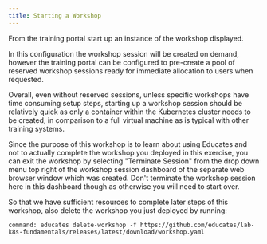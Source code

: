 ```yaml
---
title: Starting a Workshop
---
```


From the training portal start up an instance of the workshop displayed.

In this configuration the workshop session will be created on demand, however
the training portal can be configured to pre-create a pool of reserved workshop
sessions ready for immediate allocation to users when requested.

Overall, even without reserved sessions, unless specific workshops have time
consuming setup steps, starting up a workshop session should be relatively quick
as only a container within the Kubernetes cluster needs to be created, in
comparison to a full virtual machine as is typical with other training systems.

Since the purpose of this workshop is to learn about using Educates and not to
actually complete the workshop you deployed in this exercise, you can exit the
workshop by selecting "Terminate Session" from the drop down menu top right of
the workshop session dashboard of the separate web browser window which was
created. Don't terminate the workshop session here in this dashboard though as
otherwise you will need to start over.

So that we have sufficient resources to complete later steps of this workshop,
also delete the workshop you just deployed by running:

```terminal:execute
command: educates delete-workshop -f https://github.com/educates/lab-k8s-fundamentals/releases/latest/download/workshop.yaml
```
